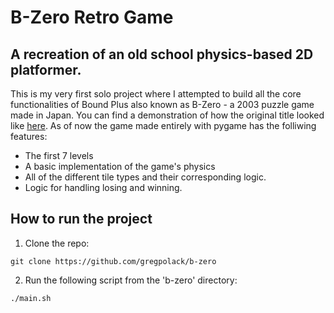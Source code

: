 # B-Zero Retro Game 

## A recreation of an old school physics-based 2D platformer.

This is my very first solo project where I attempted to build all the core functionalities of Bound Plus also known as B-Zero - a 2003 puzzle game made in Japan. You can find a demonstration of how the original title looked like [here](https://www.youtube.com/watch?v=vS3yqmF_LCU). As of now the game made entirely with pygame has the folliwing features:

* The first 7 levels
* A basic implementation of the game's physics
* All of the different tile types and their corresponding logic.
* Logic for handling losing and winning.

## How to run the project

1. Clone the repo:

```
git clone https://github.com/gregpolack/b-zero
```

2. Run the following script from the 'b-zero' directory:

```
./main.sh
```